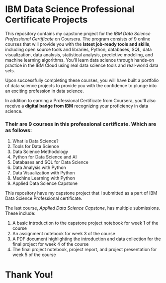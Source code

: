 # IBM Data Science Professional Certificate Projects

This repository contains my capstone project for the *IBM Data Science Professional Certificate* on Coursera. 
The program consists of 9 online courses that will provide you with the **latest job-ready tools and skills**, including open source tools and libraries, Python, databases, SQL, data visualization, data analysis, statistical analysis, predictive modeling, and machine learning algorithms. You’ll learn data science through hands-on practice in the IBM Cloud using real data science tools and real-world data sets.

Upon successfully completing these courses, you will have built a portfolio of data science projects to provide you with the confidence to plunge into an exciting profession in data science.

In addition to earning a Professional Certificate from Coursera, you'll also receive a **digital badge from IBM** recognizing your proficiency in data science.

### Their are 9 courses in this professional certificate. Which are as follows:
1. What is Data Science?
2. Tools for Data Science
3. Data Science Methodology
4. Python for Data Science and AI
5. Databases and SQL for Data Science
6. Data Analysis with Python
7. Data Visualization with Python
8. Machine Learning with Python
9. Applied Data Science Capstone

This repository have my capstone project that I submitted as a part of IBM Data Science Professional certificate.

The last course, *Applied Data Science Capstone*, has multiple submissions. These include:
1. A basic introduction to the capstone project notebook for week 1 of the course
2. An assignment notebook for week 3 of the course
3. A PDF document highlighting the introduction and data collection for the final project for week 4 of the course
4. The final project notebook, project report, and project presentation for week 5 of the course


# Thank You!
